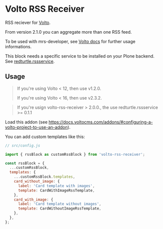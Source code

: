 # Volto RSS Receiver

RSS reciever for [Volto](https://github.com/plone/volto).

From version 2.1.0 you can aggregate more than one RSS feed.

To be used with mrs-developer, see [Volto docs](https://docs.voltocms.com/customizing/add-ons/) for further usage informations.

This block needs a specific service to be installed on your Plone backend.
See [redturtle.rssservice](https://github.com/RedTurtle/redturtle.rssservice).

## Usage

> If you're using Volto < 12, then use v1.2.0.
>
> If you're using Volto < 16, then use v2.3.2.

> If you're usign volto-rss-receiver > 2.0.0., the use redturtle.rssservice >= 0.1.1

Load this addon (see <https://docs.voltocms.com/addons/#configuring-a-volto-project-to-use-an-addon>).

You can add custom templates like this:

```javascript
// src/config.js

import { rssBlock as customRssBlock } from 'volto-rss-receiver';

const rssBlock = {
  ...customRssBlock,
  templates: {
    ...customRssBlock.templates,
    card_without_image: {
      label: 'Card template with images',
      template: CardWithImageRssTemplate,
    },
    card_with_image: {
      label: 'Card template without images',
      template: CardWithoutImageRssTemplate,
    },
  },
};
```
